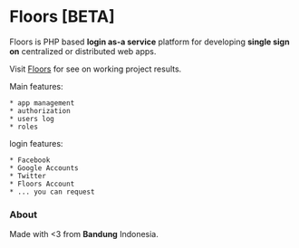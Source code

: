 # Floors [BETA]

Floors is PHP based **login as-a service** platform for developing **single sign on** centralized or distributed web apps.

Visit [Floors](http://floors.cf?sso=b57b22e6deed7ce29d6e08e096ea3180ad13d005) for see on working project results.

Main features:
```
* app management
* authorization
* users log
* roles
```

login features:
```
* Facebook
* Google Accounts
* Twitter
* Floors Account
* ... you can request
```

### About
Made with <3 from **Bandung** Indonesia.